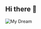 ## Hi there 👋

  ![My Dream ]([file:///C:/Users/Juan/Pictures/WhatsApp%20Image%202025-03-31%20at%2006.14.34_459fdf8c.jpg](https://www.google.com/url?sa=i&url=https%3A%2F%2Flinuxbasico.com%2Fguia-para-escoger-el-mejor-lenguaje-de-programacion&psig=AOvVaw3ga6AAvMFgOBCs-t3zAT3B&ust=1743522420409000&source=images&cd=vfe&opi=89978449&ved=0CBQQjRxqFwoTCNCIuafVtIwDFQAAAAAdAAAAABAE))



<!--
**Juanitox9804/juanitox9804** is a ✨ _special_ ✨ repository because its `README.md` (this file) appears on your GitHub profile.

Here are some ideas to get you started:

- 🔭 I’m currently working on ...
- 🌱 I’m currently learning ...
- 👯 I’m looking to collaborate on ...
- 🤔 I’m looking for help with ...
- 💬 Ask me about ...
- 📫 How to reach me: ...
- 😄 Pronouns: ...
- ⚡ Fun fact: ...
-->

